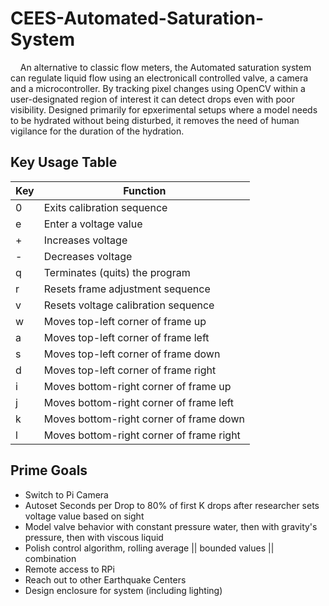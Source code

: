 # CEES-Automated-Saturation-System

&nbsp;&nbsp;&nbsp;&nbsp;An alternative to classic flow meters, the Automated saturation system can regulate liquid flow using an electronicall controlled valve, a camera and a microcontroller. By tracking pixel changes using OpenCV within a user-designated region of interest it can detect drops even with poor visibility. Designed primarily for epxerimental setups where a model needs to be hydrated without being disturbed, it removes the need of human vigilance for the duration of the hydration.

## Key Usage Table
| Key| Function						 		    	             |
|----|-------------------------------------------|
| 0	 | Exits calibration sequence	 			         |
| e  | Enter a voltage value                     |
| +	 | Increases voltage	 				            	 |
| -	 | Decreases voltage	 				             	 |
| q	 | Terminates (quits) the program	 		       |
| r	 | Resets frame adjustment sequence	 		     |
| v	 | Resets voltage calibration sequence	   	 |
| w	 | Moves top-left corner of frame up	 	     |
| a	 | Moves top-left corner of frame left	   	 |
| s	 | Moves top-left corner of frame down	 	   |
| d	 | Moves top-left corner of frame right 	   |
| i	 | Moves bottom-right corner of frame up  	 |
| j	 | Moves bottom-right corner of frame left	 |
| k	 | Moves bottom-right corner of frame down	 |
| l	 | Moves bottom-right corner of frame right	 |

## Prime Goals
* Switch to Pi Camera
* Autoset Seconds per Drop to 80% of first K drops after researcher sets voltage value based on sight
* Model valve behavior with constant pressure water, then with gravity's pressure, then with viscous liquid
* Polish control algorithm, rolling average || bounded values || combination
* Remote access to RPi
* Reach out to other Earthquake Centers
* Design enclosure for system (including lighting)

